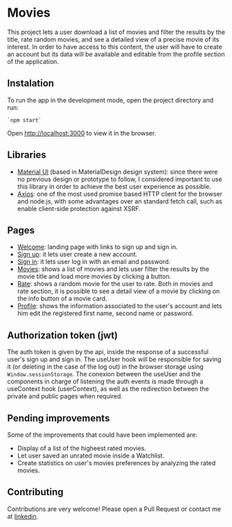 # Movies

This project lets a user download a list of movies and filter the results by the title, rate random movies, and see a detailed view of a precise movie of its interest. In order to have access to this content, the user will have to create an account but its data will be available and editable from the profile section of the application.

## Instalation

To run the app in the development mode, open the project directory and run:

```
`npm start`
```

Open [http://localhost:3000](http://localhost:3000) to view it in the browser.

## Libraries

- [Material UI](https://material-ui.com/) (based in MaterialDesign design system): since there were no previous design or prototype to follow, I considered important to use this library in order to achieve the best user experience as possible.
- [Axios](https://github.com/axios/axios): one of the most used promise based HTTP client for the browser and node.js, with some advantages over an standard fetch call, such as enable client-side protection against XSRF.

## Pages

- [Welcome](http://localhost:3000/welcome): landing page with links to sign up and sign in.
- [Sign up](http://localhost:3000/sign_up): it lets user create a new account.
- [Sign in](http://localhost:3000/sign_in): it lets user log in with an email and password.
- [Movies](http://localhost:3000/movies): shows a list of movies and lets user filter the results by the movie title and load more movies by clicking a button.
- [Rate](http://localhost:3000/rate): shows a random movie for the user to rate. Both in movies and rate section, it is possible to see a detail view of a movie by clicking on the info button of a movie card.
- [Profile](http://localhost:3000/profile): shows the information associated to the user's account and lets him edit the registered first name, second name or password.

## Authorization token (jwt)

The auth token is given by the api, inside the response of a successful user's sign up and sign in.
The useUser hook will be responsible for saving it (or deleting in the case of the log out) in the browser storage using `Window.sessionStorage`.
The conexion between the useUser and the components in charge of listening the auth events is made through a useContext hook (userContext), as well as the redirection between the private and public pages when required.

## Pending improvements

Some of the improvements that could have been implemented are:

- Display of a list of the higheest rated movies.
- Let user saved an unrated movie inside a Watchlist.
- Create statistics on user's movies preferences by analyzing the rated movies.

## Contributing

Contributions are very welcome! Please open a Pull Request or contact me at [linkedin](https://www.linkedin.com/in/mariagarciadelomana/).
